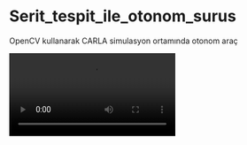 # Serit_tespit_ile_otonom_surus
 OpenCV kullanarak CARLA simulasyon ortamında otonom araç

![Sürüş videosu](video/sürüş_videosu.mp4)
